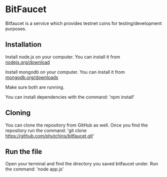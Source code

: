 # BitFaucet

Bitfaucet is a service which provides testnet coins for testing/development purposes.


## Installation

Install node.js on your computer.
You can install it from [nodejs.org/download](http://nodejs.org/download)

Install mongodb on your computer.
You can install it from [mongodb.org/downloads](https://www.mongodb.org/downloads)

Make sure both are running.

You can install dependencies with the command:
'npm install'

## Cloning
You can clone the repository from GitHub as well. Once you find the repository
run the command:
'git clone https://github.com/phutchins/bitfaucet.git'


## Run the file
Open your terminal and find the directory you saved bitfaucet under.
Run the command:
'node app.js'
